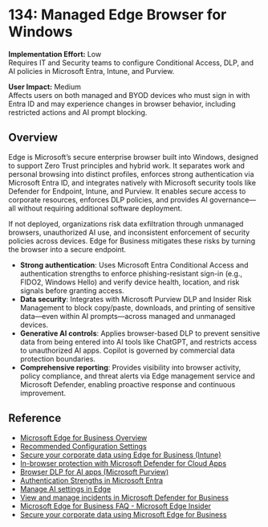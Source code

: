# 134: Managed Edge Browser for Windows

**Implementation Effort:** Low  
Requires IT and Security teams to configure Conditional Access, DLP, and AI policies in Microsoft Entra, Intune, and Purview.

**User Impact:** Medium  
Affects users on both managed and BYOD devices who must sign in with Entra ID and may experience changes in browser behavior, including restricted actions and AI prompt blocking.

## Overview

Edge is Microsoft’s secure enterprise browser built into Windows, designed to support Zero Trust principles and hybrid work. It separates work and personal browsing into distinct profiles, enforces strong authentication via Microsoft Entra ID, and integrates natively with Microsoft security tools like Defender for Endpoint, Intune, and Purview. It enables secure access to corporate resources, enforces DLP policies, and provides AI governance—all without requiring additional software deployment.

If not deployed, organizations risk data exfiltration through unmanaged browsers, unauthorized AI use, and inconsistent enforcement of security policies across devices. Edge for Business mitigates these risks by turning the browser into a secure endpoint.

- **Strong authentication**: Uses Microsoft Entra Conditional Access and authentication strengths to enforce phishing-resistant sign-in (e.g., FIDO2, Windows Hello) and verify device health, location, and risk signals before granting access.
- **Data security**: Integrates with Microsoft Purview DLP and Insider Risk Management to block copy/paste, downloads, and printing of sensitive data—even within AI prompts—across managed and unmanaged devices.
- **Generative AI controls**: Applies browser-based DLP to prevent sensitive data from being entered into AI tools like ChatGPT, and restricts access to unauthorized AI apps. Copilot is governed by commercial data protection boundaries.
- **Comprehensive reporting**: Provides visibility into browser activity, policy compliance, and threat alerts via Edge management service and Microsoft Defender, enabling proactive response and continuous improvement.

## Reference

- [Microsoft Edge for Business Overview](https://learn.microsoft.com/en-us/deployedge/microsoft-edge-for-business?form=MT00D0)  
- [Recommended Configuration Settings](https://learn.microsoft.com/en-us/deployedge/microsoft-edge-for-business-config-recommendations)  
- [Secure your corporate data using Edge for Business (Intune)](https://learn.microsoft.com/en-us/intune/intune-service/apps/mamedge-overview)  
- [In-browser protection with Microsoft Defender for Cloud Apps](https://learn.microsoft.com/en-us/defender-cloud-apps/in-browser-protection)  
- [Browser DLP for AI apps (Microsoft Purview)](https://learn.microsoft.com/en-us/purview/dlp-browser-dlp-learn)  
- [Authentication Strengths in Microsoft Entra](https://learn.microsoft.com/en-us/entra/identity/authentication/concept-authentication-strengths)  
- [Manage AI settings in Edge](https://learn.microsoft.com/en-us/deployedge/microsoft-edge-management-service-customizations)  
- [View and manage incidents in Microsoft Defender for Business](https://learn.microsoft.com/en-us/defender-business/mdb-view-manage-incidents)  
- [Microsoft Edge for Business FAQ - Microsoft Edge Insider](https://techcommunity.microsoft.com/t5/microsoft-edge-insider/microsoft-edge-for-business-faq/ba-p/3891837)
- [Secure your corporate data using Microsoft Edge for Business](https://techcommunity.microsoft.com/blog/intunecustomersuccess/secure-your-corporate-data-using-microsoft-edge-for-business/4137256)